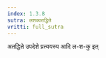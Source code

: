 ```yaml
---
index: 1.3.8
sutra: लशक्वतद्धिते
vritti: full_sutra
---
```


अतद्धिते उपदेशे प्रत्ययस्य आदि ल-श-कु इत् 